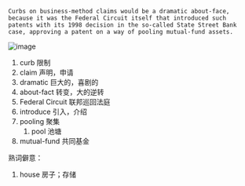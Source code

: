 

```
Curbs on business-method claims would be a dramatic about-face,
because it was the Federal Circuit itself that introduced such
patents with its 1998 decision in the so-called State Street Bank
case, approving a patent on a way of pooling mutual-fund assets.
```

![image](https://github.com/user-attachments/assets/256ea870-5369-417e-85ed-c35f78685a2d)


1. curb 限制
2. claim 声明，申请
3. dramatic 巨大的，喜剧的
4. about-fact 转变，大的逆转
5. Federal Circuit 联邦巡回法庭
6. introduce 引入，介绍
7. pooling 聚集
   1. pool 池塘
8. mutual-fund 共同基金


熟词僻意：

1. house 房子；存储





